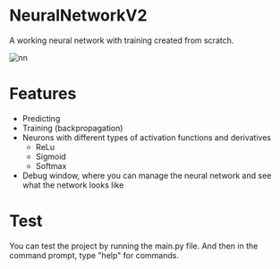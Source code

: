 # NeuralNetworkV2
A working neural network with training created from scratch.

![nn](https://github.com/Tuizku/NeuralNetworkV2/assets/104156555/f1da16a6-2ee5-4508-ad8d-36f1c1a4779b)

# Features
- Predicting
- Training (backpropagation)
- Neurons with different types of activation functions and derivatives
    - ReLu
    - Sigmoid
    - Softmax
- Debug window, where you can manage the neural network and see what the network looks like

# Test
You can test the project by running the main.py file. And then in the command prompt, type "help" for commands.
